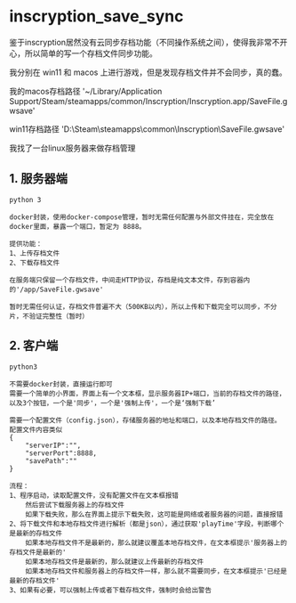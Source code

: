 # inscryption_save_sync
鉴于inscryption居然没有云同步存档功能（不同操作系统之间），使得我非常不开心，所以简单的写一个存档文件同步功能。

我分别在 win11 和 macos 上进行游戏，但是发现存档文件并不会同步，真的蠢。

我的macos存档路径 '~/Library/Application Support/Steam/steamapps/common/Inscryption/Inscryption.app/SaveFile.gwsave'

win11存档路径 'D:\Steam\steamapps\common\Inscryption\SaveFile.gwsave'

我找了一台linux服务器来做存档管理

## 1. 服务器端

    python 3

    docker封装，使用docker-compose管理，暂时无需任何配置与外部文件挂在，完全放在docker里面，暴露一个端口，暂定为 8888。

    提供功能：
    1、上传存档文件
    2、下载存档文件
    
    在服务端只保留一个存档文件，中间走HTTP协议，存档是纯文本文件，存到容器内的'/app/SaveFile.gwsave'

    暂时无需任何认证，存档文件普遍不大（500KB以内），所以上传和下载完全可以同步，不分片，不验证完整性（暂时）

## 2. 客户端

    python3

    不需要docker封装，直接运行即可
    需要一个简单的小界面，界面上有一个文本框，显示服务器IP+端口，当前的存档文件的路径，以及3个按钮，一个是'同步'，一个是'强制上传'，一个是‘强制下载’

    需要一个配置文件（config.json），存储服务器的地址和端口，以及本地存档文件的路径。
    配置文件内容类似
    {
        "serverIP":"",
        "serverPort":8888,
        "savePath":""
    }

    流程：
    1、程序启动，读取配置文件，没有配置文件在文本框报错
        然后尝试下载服务器上的存档文件
        如果下载失败，那么在界面上提示下载失败，这可能是网络或者服务器的问题，直接报错
    2、将下载文件和本地存档文件进行解析（都是json），通过获取'playTime'字段，判断哪个是最新的存档文件
        如果本地存档文件不是最新的，那么就建议覆盖本地存档文件，在文本框提示'服务器上的存档文件是最新的'
        如果本地存档文件是最新的，那么就建议上传最新的存档文件
        如果本地存档文件和服务器上的存档文件一样，那么就不需要同步，在文本框提示'已经是最新的存档文件'
    3、如果有必要，可以强制上传或者下载存档文件，强制时会给出警告
